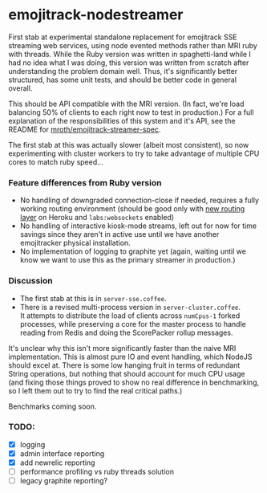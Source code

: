 # emojitrack-nodestreamer

First stab at experimental standalone replacement for emojitrack SSE streaming
web services, using node evented methods rather than MRI ruby with threads.
While the Ruby version was written in spaghetti-land while I had no idea what I
was doing, this version was written from scratch after understanding the problem
domain well. Thus, it's significantly better structured, has some unit tests,
and should be better code in general overall.

This should be API compatible with the MRI version. (In fact, we're load
balancing 50% of clients to each right now to test in production.)  For a full
explanation of the responsibilities of this system and it's API, see the README
for [mroth/emojitrack-streamer-spec](//github.com/mroth/emojitrack-streamer-spec).

The first stab at this was actually slower (albeit most consistent), so now
experimenting with cluster workers to try to take advantage of multiple CPU
cores to match ruby speed...

### Feature differences from Ruby version

 - No handling of downgraded connection-close if needed, requires a fully
   working routing environment (should be good only with [new routing layer](#) on
   Heroku and `labs:websockets` enabled)
 - No handling of interactive kiosk-mode streams, left out for now for time
   savings since they aren't in active use until we have another emojitracker
   physical installation.
 - No implementation of logging to graphite yet (again, waiting until we know
   we want to use this as the primary streamer in production.)

### Discussion

 - The first stab at this is in `server-sse.coffee`.  
 - There is a revised multi-process version in `server-cluster.coffee`.  
   It attempts to distribute the load of clients across `numCpus-1` forked
   processes, while preserving a core for the master process to handle reading
   from Redis and doing the ScorePacker rollup messages.

It's unclear why this isn't more significantly faster than the naive MRI
implementation. This is almost pure IO and event handling, which NodeJS should
excel at.  There is some low hanging fruit in terms of redundant String
operations, but nothing that should account for much CPU usage (and fixing those
things proved to show no real difference in benchmarking, so I left them out to
try to find the real critical paths.)

Benchmarks coming soon.

### TODO:

 - [x] logging
 - [x] admin interface reporting
 - [x] add newrelic reporting
 - [ ] performance profiling vs ruby threads solution
 - [ ] legacy graphite reporting?
